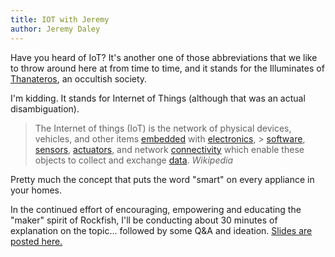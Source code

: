 ```yaml
---
title: IOT with Jeremy
author: Jeremy Daley
---
```


Have you heard of IoT? It's another one of those abbreviations that we like to throw around here at from time to time, and it stands for the Illuminates of [Thanateros](https://en.wikipedia.org/wiki/Illuminates_of_Thanateros), an occultish society.

I'm kidding. It stands for Internet of Things (although that was an actual disambiguation).

> The Internet of things (IoT) is the network of physical devices, vehicles, and other items [embedded](https://en.wikipedia.org/wiki/Embedded_system) with [electronics](https://en.wikipedia.org/wiki/Electronics), &gt; [software](https://en.wikipedia.org/wiki/Software), [sensors](https://en.wikipedia.org/wiki/Sensor), [actuators](https://en.wikipedia.org/wiki/Actuator), and network [connectivity](https://en.wikipedia.org/wiki/Internet_access) which enable these objects to collect and exchange [data](https://en.wikipedia.org/wiki/Data). <cite>Wikipedia</cite>

Pretty much the concept that puts the word "smart" on every appliance in your homes.

In the continued effort of encouraging, empowering and educating the "maker" spirit of Rockfish, I'll be conducting about 30 minutes of explanation on the topic… followed by some Q&A and ideation. [Slides are posted here.](https://docs.google.com/presentation/d/1wKuAkIFzveC8nbCGlRuWW5wBOcdJA4tCm94zpxnvEW8/edit?usp=sharing)